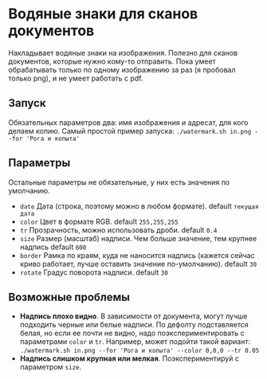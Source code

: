 # Водяные знаки для сканов документов

Накладывает водяные знаки на изображения. Полезно для сканов документов, которые нужно кому-то отправить.
Пока умеет обрабатывать только по одному изображению за раз (я пробовал только png), и не умеет работать с pdf.

## Запуск
Обязательных параметров два: имя изображения и адресат, для кого делаем копию. Самый простой пример запуска: `./watermark.sh in.png --for 'Рога и копыта'`

## Параметры
Остальные параметры не обязательные, у них есть значения по умолчанию.
- `date`    Дата (строка, поэтому можно в любом формате). default `текущая дата`
- `color`   Цвет в формате RGB. default `255,255,255`
- `tr`      Прозрачность, можно использовать дроби. default `0.4`
- `size`    Размер (масштаб) надписи. Чем больше значение, тем крупнее надпись default `600`
- `border`  Рамка по краям, куда не наносится надпись (кажется сейчас криво работает, лучше оставить значение по-умолчанию). default `30` 
- `rotate`  Градус поворота надписи. default `30`

## Возможные проблемы
- **Надпись плохо видно**. В зависимости от документа, могут лучше подходить черные или белые надписи. По дефолту подставляется белая, но если ее почти не видно, надо поэкспериментировать с параметрами `color` и `tr`. Например, может подойти такой вариант: `./watermark.sh in.png --for 'Рога и копыта' --color 0,0,0 --tr 0.05`
- **Надпись слишком крупная или мелкая**. Поэкспериментируй с параметром `size`. 
